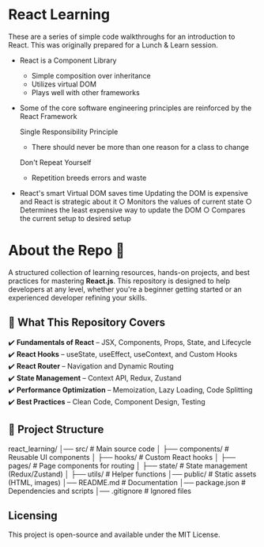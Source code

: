 # React Learning 

These are a series of simple code walkthroughs for an introduction to React.
This was originally prepared for a Lunch & Learn session.

- React is a Component Library
	- Simple composition over inheritance 
	- Utilizes virtual DOM
	- Plays well with other frameworks

	
- Some of the core software engineering principles are reinforced by the React Framework

  Single Responsibility Principle 
  - There should never be more than one reason for a class to change

  Don't Repeat Yourself 
  - Repetition breeds errors and waste


- React's smart Virtual DOM saves time
	Updating the DOM is expensive and React is strategic about it
		○ Monitors the values of current state
		○ Determines the least expensive way to update the DOM
		○ Compares the current setup to desired setup 
		

# About the Repo 🚀  

A structured collection of learning resources, hands-on projects, and best practices for mastering **React.js**. This repository is designed to help developers at any level, whether you're a beginner getting started or an experienced developer refining your skills.  

## 📌 What This Repository Covers  

✔️ **Fundamentals of React** – JSX, Components, Props, State, and Lifecycle  
✔️ **React Hooks** – useState, useEffect, useContext, and Custom Hooks  
✔️ **React Router** – Navigation and Dynamic Routing  
✔️ **State Management** – Context API, Redux, Zustand  
✔️ **Performance Optimization** – Memoization, Lazy Loading, Code Splitting  
✔️ **Best Practices** – Clean Code, Component Design, Testing  

## 📁 Project Structure  
react_learning/ │── src/ # Main source code │ ├── components/ # Reusable UI components │ ├── hooks/ # Custom React hooks │ ├── pages/ # Page components for routing │ ├── state/ # State management (Redux/Zustand) │ ├── utils/ # Helper functions │── public/ # Static assets (HTML, images) │── README.md # Documentation │── package.json # Dependencies and scripts │── .gitignore # Ignored files

## Licensing
This project is open-source and available under the MIT License.
